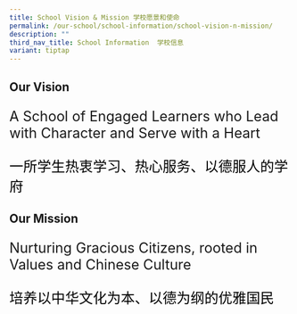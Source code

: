 ```yaml
---
title: School Vision & Mission 学校愿景和使命
permalink: /our-school/school-information/school-vision-n-mission/
description: ""
third_nav_title: School Information  学校信息
variant: tiptap
---
```

Our Vision
----------

A School of Engaged Learners who Lead with Character and Serve with a Heart
<style xmlns="http://www.w3.org/1999/xhtml">

p { font-size: 25px }

.kt:lang(zh-CN) { font-family: "kaiti" ; color: black }

</style>
<p xmlns="http://www.w3.org/1999/xhtml">
   <span class="kt" lang="zh-CN">一所学生热衷学习、热心服务、以德服人的学府</span>
</p>


Our Mission
-----------

Nurturing Gracious Citizens, rooted in Values and Chinese Culture
<p xmlns="http://www.w3.org/1999/xhtml">
   <span class="kt" lang="zh-CN">培养以中华文化为本、以德为纲的优雅国民</span>
</p>
